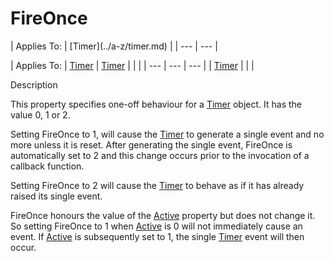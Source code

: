 




<h1 class="heading"><span class="name">FireOnce</span></h1>
| Applies To: | [Timer](../a-z/timer.md) |
| --- | ---  |

| Applies To: | [Timer](../a-z/timer.md) | [Timer](../a-z/timer.md) |  |  |
| --- | --- | ---  |
| [Timer](../a-z/timer.md) |  |  |


Description


This property specifies one-off  behaviour for a [Timer](../a-z/timer.md) object. It has the value 0, 1 or 2.


Setting FireOnce to 1, will cause the [Timer](../a-z/timer.md) to generate a single event and no more unless it is reset. After generating the single event, FireOnce is automatically set to 2 and this change occurs prior to the invocation of a callback function.


Setting FireOnce to 2 will cause the [Timer](../a-z/timer.md) to behave as if it has already raised its single event.


FireOnce honours the value of the [Active](../a-z/active.md) property but does not change it. So setting FireOnce to 1 when [Active](../a-z/active.md) is 0 will not immediately cause an event. If [Active](../a-z/active.md) is subsequently set to 1, the single [Timer](../a-z/timer.md) event will then occur.



